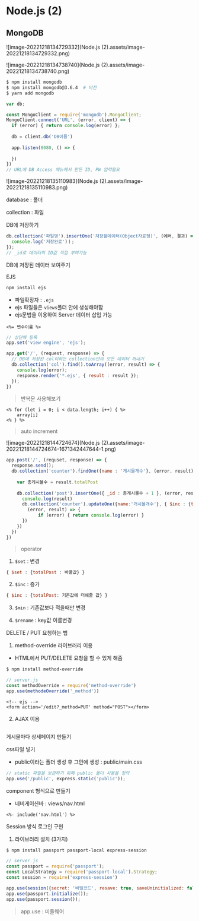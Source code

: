 # Node.js (2)



## MongoDB

![image-20221218134729332](Node.js (2).assets/image-20221218134729332.png)

![image-20221218134738740](Node.js (2).assets/image-20221218134738740.png)

```bash
$ npm install mongodb
$ npm install mongodb@3.6.4  # 버전
$ yarn add mongodb
```

```js
var db;

const MongoClient = require('mongodb').MongoClient;
MongoClient.connect('URL', (error, client) => {
  if (error) { return console.log(error) };
  
  db = client.db('DB이름')
  
  app.listen(8080, () => {
    
  })
})
// URL에 DB Access 메뉴에서 만든 ID, PW 입력필요
```

![image-20221218135110983](Node.js (2).assets/image-20221218135110983.png)



database : 폴더

collection : 파일

DB에 저장하기

```js
db.collection('파일명').insertOne('저장할데이터(Object자료형)', (에러, 결과) => {
  console.log('저장완료')ㅣ;
});
// _id로 데이터의 ID값 직접 부여가능
```



DB에 저장된 데이터 보여주기



EJS

```bash
npm install ejs
```

- 파일확장자 : `.ejs`
- ejs 파일들은 `views`폴더 안에 생성해야함
- ejs문법을 이용하여 Server 데이터 삽입 가능

```ejs
<%= 변수이름 %>
```

```js
// 상단에 등록
app.set('view engine', 'ejs');

app,get('/', (request, response) => {
  // DB에 저장된 col이라는 collection안의 모든 데이터 꺼내기
  db.collection('col').find().toArray((error, result) => {
    console.log(error);
    response.render('*.ejs', { result : result });
  });
})
```

> 반복문 사용해보기

```ejs
<% for (let i = 0; i < data.length; i++) { %>
	array[i]
<% } %>
```

> auto increment

![image-20221218144724674](Node.js (2).assets/image-20221218144724674-1671342447644-1.png)

```js
app.post('/', (requset, response) => {
  response.send();
  db.collection('counter').findOne({name : '게시물개수'}, (error, result) => {
    
    var 총게시물수 = result.totalPost
   
    db.collection('post').insertOne({ _id : 총게시물수 + 1 }, (error, result) => {
      console.log(result)
      db.collection('counter').updateOne({name:'개시물개수'}, { $inc : {totalPost:1}}, 
        (error, result) => {	
        	if (error) { return console.log(error) }
      })
    })
  })
})
```

>operator

1. `$set` : 변경 

```js
{ $set : {totalPost : 바꿀값} }
```

2. `$inc` : 증가

```js
{ $inc : {totalPost: 기존값에 더해줄 값} }
```

3. `$min` : 기존값보다 적을때만 변경

4. `$rename` : key값 이름변경



DELETE / PUT 요청하는 법

1. method-override 라이브러리 이용

- HTML에서 PUT/DELETE 요청을 할 수 있게 해줌

```bash
$ npm install method-override
```

```js
// server.js
const methodOverride = require('method-override')
app.use(methodeOverride('_method'))
```



```ejs
<!-- ejs -->
<form action='/edit?_method=PUT' method="POST"></form>
```





2. AJAX 이용

```js

```



게시물마다 상세페이지 만들기



css파일 넣기

- public이라는 폴더 생성 후 그안에 생성 : public/main.css

```js
// static 파일을 보관하기 위해 public 폴더 사용을 정의
app.use('/public', express.static('public'));
```



component 형식으로 만들기

- 네비게이션바 : views/nav.html

```ejs
<%- include('nav.html') %>
```





Session 방식 로그인 구현

1. 라이브러리 설치 (3가지)

```bash
$ npm install passport passport-local express-session
```

```js
// server.js
const passport = require('passport');
const LocalStrategy = require('passport-local').Strategy;
const session = require('express-session')

app.use(session({secret: '비밀코드', resave: true, saveUninitialized: false}));
app.use(passport.initialize());
app.use(passport.session());
```

> app.use : 미들웨어



